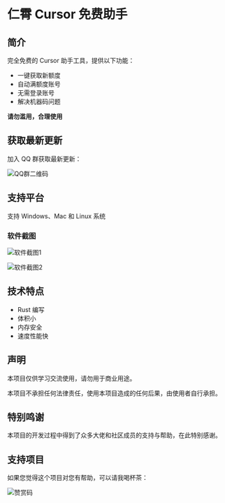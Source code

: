 # 仁霄 Cursor 免费助手

## 简介

完全免费的 Cursor 助手工具，提供以下功能：
- 一键获取新额度
- 自动满额度账号
- 无需登录账号
- 解决机器码问题

**请勿滥用，合理使用**

## 获取最新更新

加入 QQ 群获取最新更新：

![QQ群二维码](https://github.com/user-attachments/assets/db5a470a-a7ba-4dc0-91bf-506448b00479)

## 支持平台

支持 Windows、Mac 和 Linux 系统

### 软件截图

![软件截图1](https://github.com/user-attachments/assets/9cee4556-fbc7-4739-bf08-f17092a51c19)

![软件截图2](https://github.com/user-attachments/assets/ed87dee0-162a-440b-b039-cddaf646dc48)

## 技术特点

- Rust 编写
- 体积小
- 内存安全
- 速度性能快

## 声明

本项目仅供学习交流使用，请勿用于商业用途。

本项目不承担任何法律责任，使用本项目造成的任何后果，由使用者自行承担。

## 特别鸣谢

本项目的开发过程中得到了众多大佬和社区成员的支持与帮助，在此特别感谢。

## 支持项目

如果您觉得这个项目对您有帮助，可以请我喝杯茶：

![赞赏码](https://github.com/user-attachments/assets/861cb471-d580-441c-acab-89bf30bdc45d)
